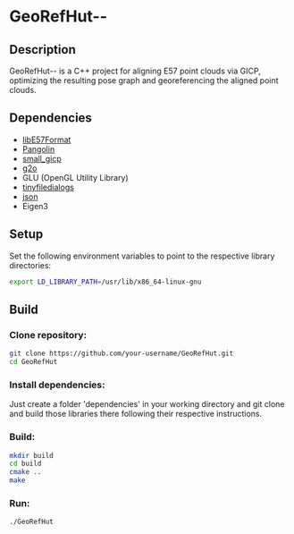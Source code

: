 # GeoRefHut--

## Description
GeoRefHut-- is a C++ project for aligning E57 point clouds via GICP, optimizing the resulting pose graph and georeferencing the aligned point clouds.

## Dependencies
- [libE57Format](https://github.com/libE57/libE57Format)
- [Pangolin](https://github.com/stevenlovegrove/Pangolin)
- [small_gicp](https://github.com/SMIT-Lab/small_gicp)
- [g2o](https://github.com/RainerKuemmerle/g2o)
- GLU (OpenGL Utility Library)
- [tinyfiledialogs](https://sourceforge.net/projects/tinyfiledialogs/)
- [json](https://github.com/nlohmann/json)
- Eigen3

## Setup
Set the following environment variables to point to the respective library directories:
```bash
export LD_LIBRARY_PATH=/usr/lib/x86_64-linux-gnu
```

## Build
### Clone repository:
```bash
git clone https://github.com/your-username/GeoRefHut.git
cd GeoRefHut
```
### Install dependencies:
Just create a folder 'dependencies' in your working directory and git clone and build those libraries there following their respective instructions.

### Build:
```bash
mkdir build
cd build
cmake ..
make
```
### Run:
```bash
./GeoRefHut
```
